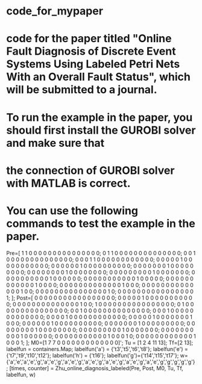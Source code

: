 # code_for_mypaper
# code for the paper titled "Online Fault Diagnosis of Discrete Event Systems Using Labeled Petri Nets With an Overall Fault Status", which will be submitted to a journal.
# To run the example in the paper, you should first install the GUROBI solver and make sure that
# the connection of GUROBI solver with MATLAB is correct.

# You can use the following commands to test the example in the paper.
Pre=[
1     1     0     0     0     0     0     0     0     0     0     0     0     0     0     0     0;
0     1     1     0     0     0     0     0     0     0     0     0     0     0     0     0     0;
0     0     1     0     0     0     0     0     0     0     0     0     0     0     0     0     0;
0     0     0     1     1     0     0     0     0     0     0     0     0     0     0     0     0;
0     0     0     0     0     1     0     0     0     0     0     0     0     0     0     0     0;
0     0     0     0     0     0     1     0     0     0     0     0     0     0     0     0     0;
0     0     0     0     0     0     0     1     0     0     0     0     0     0     0     0     0;
0     0     0     0     0     0     0     0     1     0     0     0     0     0     0     0     0;
0     0     0     0     0     0     0     0     0     1     0     0     0     0     0     0     0;
0     0     0     0     0     0     0     0     0     0     1     0     0     0     0     0     0;
0     0     0     0     0     0     0     0     0     0     0     1     0     0     0     0     0;
0     0     0     0     0     0     0     0     0     0     0     0     1     0     0     0     0;
0     0     0     0     0     0     0     0     0     0     0     0     0     1     0     0     0;
0     0     0     0     0     0     0     0     0     0     0     0     0     0     1     0     0;
0     0     0     0     0     0     0     0     0     0     0     0     0     0     0     1     0;
0     0     0     0     0     0     0     0     0     0     0     0     0     0     0     0     1;
];
Post=[
0     0     0     0     0     0     0     0     0     0     0     0     0     0     0     0     0;
0     0     0     0     0     1     0     0     0     0     0     0     0     0     0     0     0;
0     0     0     0     0     0     0     0     0     0     0     0     0     0     1     0     0;
1     0     0     0     0     0     0     0     0     0     0     0     0     0     0     0     0;
0     1     0     0     0     0     0     0     0     0     0     0     0     0     0     0     0;
0     0     1     0     0     0     0     0     0     0     0     0     0     0     0     0     0;
0     0     0     1     0     0     0     0     0     0     0     0     0     0     0     0     0;
0     0     0     0     1     0     0     0     0     0     0     0     0     0     0     0     0;
0     0     0     0     0     1     0     0     0     0     0     0     0     1     0     0     0;
0     0     0     0     0     0     1     0     0     0     0     0     0     0     0     0     0;
0     0     0     0     0     0     0     1     0     0     0     0     0     0     0     0     0;
0     0     0     0     0     0     0     0     1     0     0     0     0     0     0     0     0;
0     0     0     0     0     0     0     0     0     1     0     0     0     0     0     0     0;
0     0     0     0     0     0     0     0     0     0     1     0     0     0     0     0     0;
0     0     0     0     0     0     0     0     0     0     0     1     0     0     0     1     0;
0     0     0     0     0     0     0     0     0     0     0     0     1     0     0     0     1;
];
M0=[1     7     7     0     0     0     0     0     0     0     0     0     0     0     0     0]';
Tu = [1     2     4    11    13];
Tf=[2    13];
labelfun = containers.Map;
labelfun('a') = {'t3','t5','t6','t8'};
labelfun('e') = {'t7','t9','t10','t12'};
labelfun('h') = {'t16'};
labelfun('g')={'t14','t15','t17'};
w={'a','e','a','e','g','a','e','g','a','e','g','a','e','g','a','e','g','a','e','g','a','e','g','g','g','g','g'};
[times, counter] = Zhu_online_diagnosis_labeled(Pre, Post, M0, Tu, Tf, labelfun, w)
